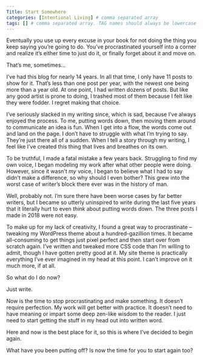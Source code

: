 ```yaml
---
Title: Start Somewhere
categories: [Intentional Living] # comma separated array
tags: [] # comma separated array. TAG names should always be lowercase
---
```


Eventually you use up every excuse in your book for not doing the thing you keep saying you’re going to do. You’ve procrastinated yourself into a corner and realize it’s either time to just do it, or finally forget about it and move on.

That’s me, sometimes…

I’ve had this blog for nearly 14 years. In all that time, I only have 11 posts to show for it. That’s less than one post per year, with the newest one being more than a year old. At one point, I had written dozens of posts. But like any good artist is prone to doing, I trashed most of them because I felt like they were fodder. I regret making that choice.

I’ve seriously slacked in my writing since, which is sad, because I’ve always enjoyed the process. To me, putting words down, then moving them around to communicate an idea is fun. When I get into a flow, the words come out and land on the page. I don’t have to struggle with what I’m trying to say. They’re just there all of a sudden. When I tell a story through my writing, I feel like I’ve created this thing that lives and breathes on its own.

To be truthful, I made a fatal mistake a few years back. Struggling to find my own voice, I began modeling my work after what other people were doing. However, since it wasn't <em>my</em> voice, I began to believe what I had to say didn’t make a difference, so why should I even bother? This grew into the worst case of writer’s block there ever was in the history of man.

Well, probably not. I’m sure there have been worse cases by far better writers, but I became so utterly uninspired to write during the last five years that it literally hurt to even <em>think</em> about putting words down. The three posts I made in 2018 were not easy.

To make up for my lack of creativity, I found a great way to procrastinate – tweaking my WordPress theme about a hundred-gazillion times. It became all-consuming to get things just pixel perfect and then start over from scratch again. I’ve written and tweaked more CSS code than I’m willing to admit, though I have gotten pretty good at it. My site theme is practically everything I’ve ever imagined in my head at this point. I can’t improve on it much more, if at all.

So what do I do now?

Just write.

Now is the time to stop procrastinating and make something. It doesn’t require perfection. My work will get better with practice. It doesn’t need to have meaning or impart some deep zen-like wisdom to the reader. I just need to start getting the stuff in my head out into written word.

Here and now is the best place for it, so this is where I’ve decided to begin again.

What have you been putting off? Is now the time for you to start again too?